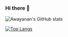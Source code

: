 ### Hi there 👋

<!--
**liu-cui/liu-cui** is a ✨ _special_ ✨ repository because its `README.md` (this file) appears on your GitHub profile.

Here are some ideas to get you started:

- 🔭 I’m currently working on ...
- 🌱 I’m currently learning ...
- 👯 I’m looking to collaborate on ...
- 🤔 I’m looking for help with ...
- 💬 Ask me about ...
- 📫 How to reach me: ...
- 😄 Pronouns: ...
- ⚡ Fun fact: ...
-->


![Awayanan's GitHub stats](https://github-readme-stats.vercel.app/api?username=liu-cui&show_icons=true&theme=radical)

[![Top Langs](https://github-readme-stats.vercel.app/api/top-langs/?username=liu-cui&layout=compact)](https://github.com/liu-cui/github-readme-stats)

